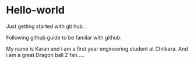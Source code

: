 # Hello-world
Just getting started with git hub .

Following github guide to be familar with github.

My name is Karan and i am a first year engineering student at Chitkara.
And i am a great Dragon ball Z fan.....
